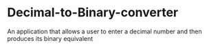 # Decimal-to-Binary-converter
An application that allows a user to enter a decimal number and then produces its binary equivalent
